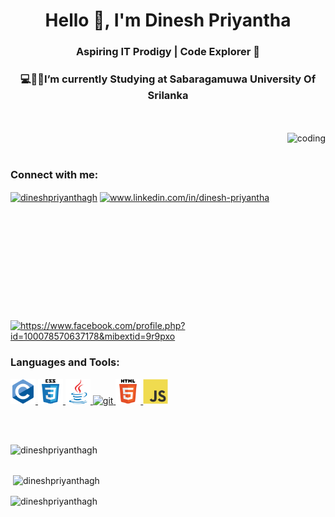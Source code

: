 <h1 align="center">Hello 👋, I'm Dinesh Priyantha</h1>
<h3 align="center">Aspiring IT Prodigy | Code Explorer 🚀</h3>

<h3 align="center"> <b>💻👨‍🎓I’m currently Studying at Sabaragamuwa University Of Srilanka</b></h3> <br><br>
<img align="right" alt="coding" widht="400" height="300" src="https://cdn2.iconfinder.com/data/icons/seo-web/512/website-code-512.png"> 
<br><br>
<h3 align="left">Connect with me:</h3>
<p align="left">
<a href="https://dev.to/dineshpriyanthagh" target="blank"><img align="center" src="https://raw.githubusercontent.com/rahuldkjain/github-profile-readme-generator/master/src/images/icons/Social/devto.svg" alt="dineshpriyanthagh" height="30" width="40" /></a>
<a href="https://linkedin.com/in/www.linkedin.com/in/dinesh-priyantha" target="blank"><img align="center" src="https://raw.githubusercontent.com/rahuldkjain/github-profile-readme-generator/master/src/images/icons/Social/linked-in-alt.svg" alt="www.linkedin.com/in/dinesh-priyantha" height="30" width="40" /></a>
<a href="https://fb.com/https://www.facebook.com/profile.php?id=100078570637178&mibextid=9r9pxo" target="blank"><img align="center" src="https://raw.githubusercontent.com/rahuldkjain/github-profile-readme-generator/master/src/images/icons/Social/facebook.svg" alt="https://www.facebook.com/profile.php?id=100078570637178&mibextid=9r9pxo" height="30" width="40" /></a>
</p>

<h3 align="left">Languages and Tools:</h3>
<p align="left"> <a href="https://www.cprogramming.com/" target="_blank" rel="noreferrer"> <img src="https://raw.githubusercontent.com/devicons/devicon/master/icons/c/c-original.svg" alt="c" width="40" height="40"/> </a> <a href="https://www.w3schools.com/css/" target="_blank" rel="noreferrer"> <img src="https://raw.githubusercontent.com/devicons/devicon/master/icons/css3/css3-original-wordmark.svg" alt="css3" width="40" height="40"/> </a> <a href="https://www.java.com" target="_blank" rel="noreferrer"> <img src="https://raw.githubusercontent.com/devicons/devicon/master/icons/java/java-original.svg" alt="java" width="40" height="40"/> </a> <a href="https://git-scm.com/" target="_blank" rel="noreferrer"> <img src="https://www.vectorlogo.zone/logos/git-scm/git-scm-icon.svg" alt="git" width="40" height="40"/> </a> <a href="https://www.w3.org/html/" target="_blank" rel="noreferrer"> <img src="https://raw.githubusercontent.com/devicons/devicon/master/icons/html5/html5-original-wordmark.svg" alt="html5" width="40" height="40"/> </a> <a href="https://developer.mozilla.org/en-US/docs/Web/JavaScript" target="_blank" rel="noreferrer"> <img src="https://raw.githubusercontent.com/devicons/devicon/master/icons/javascript/javascript-original.svg" alt="javascript" width="40" height="40"/> </a> </p>
<br><br>
<p><img align="left" src="https://github-readme-stats.vercel.app/api/top-langs?username=dineshpriyanthagh&show_icons=true&locale=en&layout=compact" alt="dineshpriyanthagh" /></p>
<br><br>
<p>&nbsp;<img align="center" src="https://github-readme-stats.vercel.app/api?username=dineshpriyanthagh&show_icons=true&locale=en" alt="dineshpriyanthagh" /></p>

<p><img align="center" src="https://github-readme-streak-stats.herokuapp.com/?user=dineshpriyanthagh&" alt="dineshpriyanthagh" /></p>


<!--
**DineshPriyanthaGH/DineshPriyanthaGH** is a ✨ _special_ ✨ repository because its `README.md` (this file) appears on your GitHub profile.

Here are some ideas to get you started:

- 🔭 I’m currently working on ...
- 🌱 I’m currently learning ...
- 👯 I’m looking to collaborate on ...
- 🤔 I’m looking for help with ...
- 💬 Ask me about ...
- 📫 How to reach me: ...
- 😄 Pronouns: ...
- ⚡ Fun fact: ...
-->
